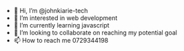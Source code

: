 - 👋 Hi, I’m @johnkiarie-tech
- 👀 I’m interested in web development
- 🌱 I’m currently learning javascript
- 💞️ I’m looking to collaborate on reaching my potential goal
- 📫 How to reach me 0729344198

<!---
johnkiarie-tech/johnkiarie-tech is a ✨ special ✨ repository because its `README.md` (this file) appears on your GitHub profile.
You can click the Preview link to take a look at your changes.
--->
